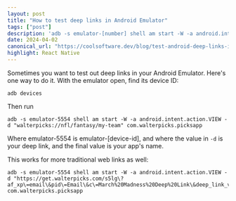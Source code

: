 ```yaml
---
layout: post
title: "How to test deep links in Android Emulator"
tags: ["post"]
description: 'adb -s emulator-[number] shell am start -W -a android.intent.action.VIEW -d "your://link/here"'
date: 2024-04-02
canonical_url: "https://coolsoftware.dev/blog/test-android-deep-links-in-emulator/"
highlight: React Native
---
```


Sometimes you want to test out deep links in your Android Emulator. Here's one way to do it. With the emulator open, find its device ID:

```
adb devices
```

Then run

```
adb -s emulator-5554 shell am start -W -a android.intent.action.VIEW -d "walterpicks://nfl/fantasy/my-team" com.walterpicks.picksapp
```

Where emulator-5554 is emulator-[device-id], and where the value in `-d` is your deep link, and the final value is your app's name.

This works for more traditional web links as well:

```
adb -s emulator-5554 shell am start -W -a android.intent.action.VIEW -d "https://get.walterpicks.com/s5lg\?af_xp\=email\&pid\=Email\&c\=March%20Madness%20Deep%20Link\&deep_link_value\=forYou%2Fbrackets\&af_dp\=walterpicks%3A%2F%2Fhome" com.walterpicks.picksapp
```
